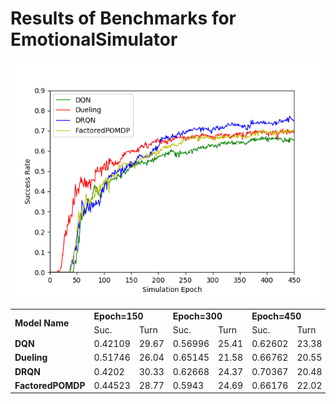 # Results of Benchmarks for EmotionalSimulator

![Benchmarks](Benchmarks.png)

<table>
  <tr><td rowspan="2"><b>Model Name</b></td><td colspan="2"><b>Epoch=150</b></td><td colspan="2"><b>Epoch=300</b></td><td colspan="2"><b>Epoch=450</b></td></tr>
  <tr><td>Suc.</td><td>Turn</td><td>Suc.</td><td>Turn</td><td>Suc.</td><td>Turn</td></tr>
<tr><td><b>DQN</b></td><td>0.42109</td><td>29.67</td><td>0.56996</td><td>25.41</td><td>0.62602</td><td>23.38</td></tr>
<tr><td><b>Dueling</b></td><td>0.51746</td><td>26.04</td><td>0.65145</td><td>21.58</td><td>0.66762</td><td>20.55</td></tr>
<tr><td><b>DRQN</b></td><td>0.4202</td><td>30.33</td><td>0.62668</td><td>24.37</td><td>0.70367</td><td>20.48</td></tr>
<tr><td><b>FactoredPOMDP</b></td><td>0.44523</td><td>28.77</td><td>0.5943</td><td>24.69</td><td>0.66176</td><td>22.02</td></tr>
 </table>

